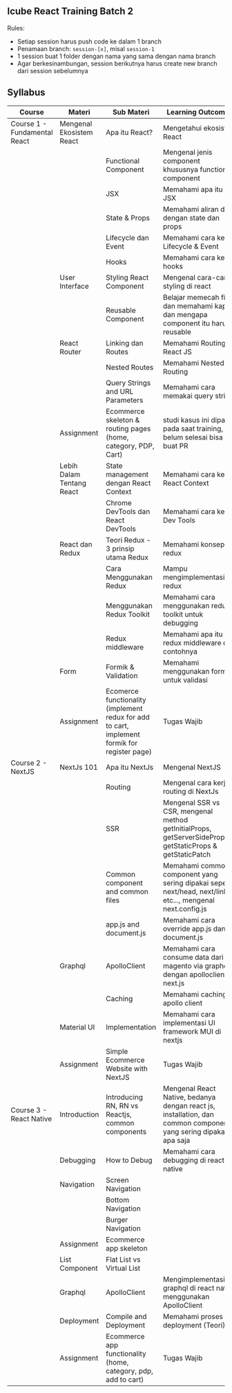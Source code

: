## Icube React Training Batch 2

Rules:
- Setiap session harus push code ke dalam 1 branch
- Penamaan branch: ```session-[x]```, misal ```session-1```
- 1 session buat 1 folder dengan nama yang sama dengan nama branch
- Agar berkesinambungan, session berikutnya harus create new branch dari session sebelumnya

## Syllabus
| Course                       | Materi                    | Sub Materi                                                                                   | Learning Outcomes                                                                                               | Session |
|------------------------------|---------------------------|----------------------------------------------------------------------------------------------|-----------------------------------------------------------------------------------------------------------------|---------|
| Course 1 - Fundamental React | Mengenal Ekosistem React  | Apa itu React?                                                                               | Mengetahui ekosistem React                                                                                      | 1       |
|                              |                           | Functional Component                                                                         | Mengenal jenis component khususnya functional component                                                         | 1       |
|                              |                           | JSX                                                                                          | Memahami apa itu JSX                                                                                            | 1       |
|                              |                           | State & Props                                                                                | Memahami aliran data dengan state dan props                                                                     | 1       |
|                              |                           | Lifecycle dan Event                                                                          | Memahami cara kerja Lifecycle & Event                                                                           | 1       |
|                              |                           | Hooks                                                                                        | Memahami cara kerja hooks                                                                                       | 1       |
|                              | User Interface            | Styling React Component                                                                      | Mengenal cara-cara styling di react                                                                             | 1       |
|                              |                           | Reusable Component                                                                           | Belajar memecah file dan memahami kapan dan mengapa component itu harus reusable                                | 1       |
|                              | React Router              | Linking dan Routes                                                                           | Memahami Routing di React JS                                                                                    | 1       |
|                              |                           | Nested Routes                                                                                | Memahami Nested Routing                                                                                         | 1       |
|                              |                           | Query Strings and URL Parameters                                                             | Memahami cara memakai query string                                                                              | 1       |
|                              | Assignment                | Ecommerce skeleton & routing pages (home, category, PDP, Cart)                               | studi kasus ini dipakai pada saat training, jika belum selesai bisa buat PR                                     |         |
|                              | Lebih Dalam Tentang React | State management dengan React Context                                                        | Memahami cara kerja React Context                                                                               | 2       |
|                              |                           | Chrome DevTools dan React DevTools                                                           | Memahami cara kerja Dev Tools                                                                                   | 2       |
|                              | React dan Redux           | Teori Redux - 3 prinsip utama Redux                                                          | Memahami konsep redux                                                                                           | 2       |
|                              |                           | Cara Menggunakan Redux                                                                       | Mampu mengimplementasikan redux                                                                                 | 2       |
|                              |                           | Menggunakan Redux Toolkit                                                                    | Memahami cara menggunakan redux toolkit untuk debugging                                                         | 2       |
|                              |                           | Redux middleware                                                                             | Memahami apa itu redux middleware dan contohnya                                                                 | 2       |
|                              | Form                      | Formik & Validation                                                                          | Memahami menggunakan formik untuk validasi                                                                      | 2       |
|                              | Assignment                | Ecomerce functionality (implement redux for add to cart, implement formik for register page) | Tugas Wajib                                                                                                     |         |
| Course 2 - NextJS            | NextJs 101                | Apa itu NextJs                                                                               | Mengenal NextJS                                                                                                 | 3       |
|                              |                           | Routing                                                                                      | Mengenal cara kerja routing di NextJs                                                                           | 3       |
|                              |                           | SSR                                                                                          | Mengenal SSR vs CSR, mengenal method getInitialProps, getServerSideProps, getStaticProps & getStaticPatch       | 3       |
|                              |                           | Common component and common files                                                            | Memahami common component yang sering dipakai seperti next/head, next/link, etc..., mengenal next.config.js     | 3       |
|                              |                           | app.js and document.js                                                                       | Memahami cara override app.js dan document.js                                                                   | 3       |
|                              | Graphql                   | ApolloClient                                                                                 | Memahami cara consume data dari magento via graphql dengan apolloclient di next.js                              | 3       |
|                              |                           | Caching                                                                                      | Memahami caching apollo client                                                                                  | 3       |
|                              | Material UI               | Implementation                                                                               | Memahami cara implementasi UI framework MUI di nextjs                                                           | 3       |
|                              | Assignment                | Simple Ecommerce Website with NextJS                                                         | Tugas Wajib                                                                                                     |         |
| Course 3 - React Native      | Introduction              | Introducing RN, RN vs Reactjs, common components                                             | Mengenal React Native, bedanya dengan react js, installation, dan common component yang sering dipakai apa saja | 4       |
|                              | Debugging                 | How to Debug                                                                                 | Memahami cara debugging di react native                                                                         | 4       |
|                              | Navigation                | Screen Navigation                                                                            |                                                                                                                 | 4       |
|                              |                           | Bottom Navigation                                                                            |                                                                                                                 | 4       |
|                              |                           | Burger Navigation                                                                            |                                                                                                                 | 4       |
|                              | Assignment                | Ecommerce app skeleton                                                                       |                                                                                                                 |         |
|                              | List Component            | Flat List vs Virtual List                                                                    |                                                                                                                 | 5       |
|                              | Graphql                   | ApolloClient                                                                                 | Mengimplementasikan graphql di react native menggunakan ApolloClient                                            | 5       |
|                              | Deployment                | Compile and Deployment                                                                       | Memahami proses deployment (Teori)                                                                              | 5       |
|                              | Assignment                | Ecommerce app functionality (home, category, pdp, add to cart)                               | Tugas Wajib                                                                                                     |         |
